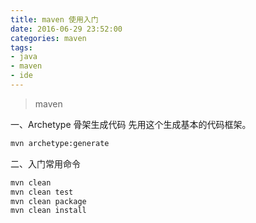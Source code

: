```yaml
---
title: maven 使用入门
date: 2016-06-29 23:52:00
categories: maven
tags:
- java 
- maven
- ide
---
```


> maven

一、Archetype 骨架生成代码
先用这个生成基本的代码框架。
```bash
mvn archetype:generate
```

二、入门常用命令
```bash
mvn clean 
mvn clean test
mvn clean package
mvn clean install
```